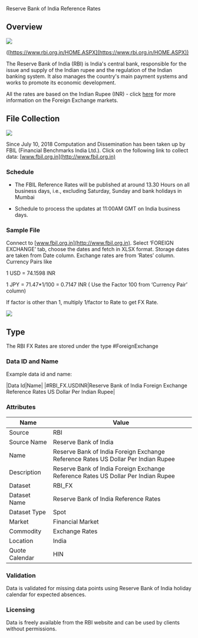 Reserve Bank of India Reference Rates  

## Overview

![](/img/data/rbi.png)

([https://www.rbi.org.in/HOME.ASPX](https://www.rbi.org.in/HOME.ASPX))

The Reserve Bank of India (RBI) is India's central bank, responsible for the issue and supply of the Indian rupee and 
the regulation of the Indian banking system. 
It also manages the country's main payment systems and works to promote its economic development.

All the rates are based on the Indian Rupee (INR) - click [here](/docs/data/fx) for more information on the Foreign Exchange markets.

## File Collection

![](/img/data/fbil.jpg)

Since July 10, 2018 Computation and Dissemination has been taken up by FBIL (Financial Benchmarks India Ltd.). 
Click on the following link to collect data: [www.fbil.org.in](http://www.fbil.org.in)
    

### Schedule

*   The FBIL Reference Rates will be published at around 13.30 Hours on all business days, i.e., excluding Saturday, Sunday and bank holidays in Mumbai
    
*   Schedule to process the updates at 11:00AM GMT on India business days.
    

### Sample File

Connect to [www.fbil.org.in](http://www.fbil.org.in). Select ‘FOREIGN EXCHANGE’ tab, choose the dates and fetch in XLSX format. Storage dates are taken from Date column. Exchange rates are from ‘Rates’ column. Currency Pairs like

1 USD = 74.1598 INR

1 JPY = 71.47*1/100 = 0.7147 INR ( Use the Factor 100 from ‘Currency Pair’ column)

If factor is other than 1, multiply 1/factor to Rate to get FX Rate.

![](/attachments/216367236/216367253.png)

## Type

The RBI FX Rates are stored under the type #ForeignExchange

### Data ID and Name

Example data id and name:

|Data Id|Name|
|#RBI_FX.USDINR|Reserve Bank of India Foreign Exchange Reference Rates US Dollar Per Indian Rupee|

### Attributes

|Name|Value|
|-|-|
|Source|RBI|
|Source Name|Reserve Bank of India|
|Name|Reserve Bank of India Foreign Exchange Reference Rates US Dollar Per Indian Rupee|
|Description|Reserve Bank of India Foreign Exchange Reference Rates US Dollar Per Indian Rupee|
|Dataset|RBI_FX|
|Dataset Name|Reserve Bank of India Reference Rates|
|Dataset Type|Spot|
|Market|Financial Market|
|Commodity|Exchange Rates|
|Location|India|
|Quote Calendar|HIN|

### Validation

Data is validated for missing data points using Reserve Bank of India holiday calendar for expected absences.

### Licensing

Data is freely available from the RBI website and can be used by clients without permissions.

